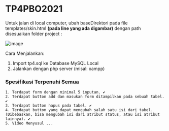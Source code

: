 # TP4PBO2021

Untuk jalan di local computer, ubah baseDirektori pada file templates/skin.html **(pada line yang ada digambar)** dengan path disesuaikan folder project :

![image](https://user-images.githubusercontent.com/45510000/115123606-121c3680-9fe8-11eb-85d3-f43ba70a52ee.png)

Cara Menjalankan:

1. Import tp4.sql ke Database MySQL Local
2. Jalankan dengan php server (misal: xampp)

### Spesifikasi Terpenuhi Semua
```
1. Terdapat form dengan minimal 5 inputan. ✔
2. Terdapat button add dan masukan form ditampilkan pada sebuah tabel. ✔
3. Terdapat button hapus pada tabel. ✔
4. Terdapat button yang dapat mengubah salah satu isi dari tabel. (Dibebaskan, bisa mengubah isi dari atribut status, atau isi atribut lainnya). ✔
5. Video Menyusul ...

```
